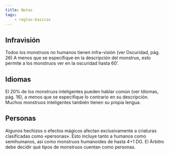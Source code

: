 ```yaml
---
title: Notas
tags:
    - reglas-basicas
---
```


## Infravisión
Todos los monstruos no humanos tienen infra-visión (ver Oscuridad, pág. 26) A menos que se especifique en la descripción del monstruo, esto permite a los monstruos ver en la oscuridad hasta 60’.

## Idiomas
El 20% de los monstruos inteligentes pueden hablar común (ver Idiomas, pág. 16), a menos que se especifique lo contrario en su descripción. Muchos monstruos inteligentes también tienen su propia lengua.

## Personas
Algunos hechizos o efectos mágicos afectan exclusivamente a criaturas clasificadas como «personas». Esto incluye tanto a humanos como semihumanos, así como monstruos humanoides de hasta 4+1 DG. El Árbitro debe decidir qué tipos de monstruos cuentan como personas.
